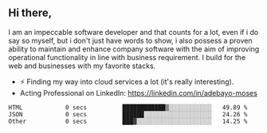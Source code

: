 ## Hi there,

I am an impeccable software developer and that counts for a lot, even if i do say so myself, but i don't just have words to show, i also possess a proven ability to maintain and enhance company software with the aim of improving operational functionality in line with business requirement. I build for the web and businesses with my favorite stacks.
- ⚡ Finding my way into cloud services a lot (it's really interesting).
- Acting Professional on LinkedIn: https://linkedin.com/in/adebayo-moses

<!--START_SECTION:waka-->

```text
HTML            0 secs          ████████████▒░░░░░░░░░░░░   49.89 %
JSON            0 secs          ██████░░░░░░░░░░░░░░░░░░░   24.26 %
Other           0 secs          ███▓░░░░░░░░░░░░░░░░░░░░░   14.25 %
```

<!--END_SECTION:waka-->
